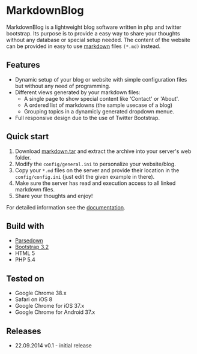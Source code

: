 # MarkdownBlog

MarkdownBlog is a lightweight blog software written in php and twitter bootstrap. Its purpose is to provide a easy way to share your thoughts without any database or special setup needed.
The content of the website can be provided in easy to use [markdown](http://de.wikipedia.org/wiki/Markdown) files `(*.md)` instead. 

## Features
- Dynamic setup of your blog or website with simple configuration files but without any need of programming.
- Different views generated by your markdown files:
  - A single page to show special content like 'Contact' or 'About'.
  - A ordered list of markdowns (the sample usecase of a blog)
  - Grouping topics in a dynamicly generated dropdown menue.
- Full responsive design due to the use of Twitter Bootstrap.

## Quick start

1. Download [markdown.tar](https://github.com/phgamper/markdown_blog/releases) and extract the archive into your server's web folder. 
2. Modify the `config/general.ini` to personalize your website/blog.
3. Copy your `*.md` files on the server and provide their location in the `config/config.ini` (just edit the given example in there). 
4. Make sure the server has read and execution access to all linked markdown files.
5. Share your thoughts and enjoy!

For detailed information see the [documentation](https://github.com/phgamper/markdown_blog/blob/master/doc.md).

## Build with

- [Parsedown](http://parsedown.org)
- [Bootstrap 3.2](http://getbootstrap.com/)
- HTML 5
- PHP 5.4

## Tested on

- Google Chrome 38.x
- Safari on iOS 8
- Google Chrome for iOS 37.x
- Google Chrome for Android 37.x

## Releases

- 22.09.2014  v0.1 - initial release
